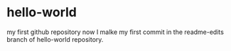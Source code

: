 # hello-world
my first github repository
now I malke my first commit in the readme-edits branch of hello-world repository.
